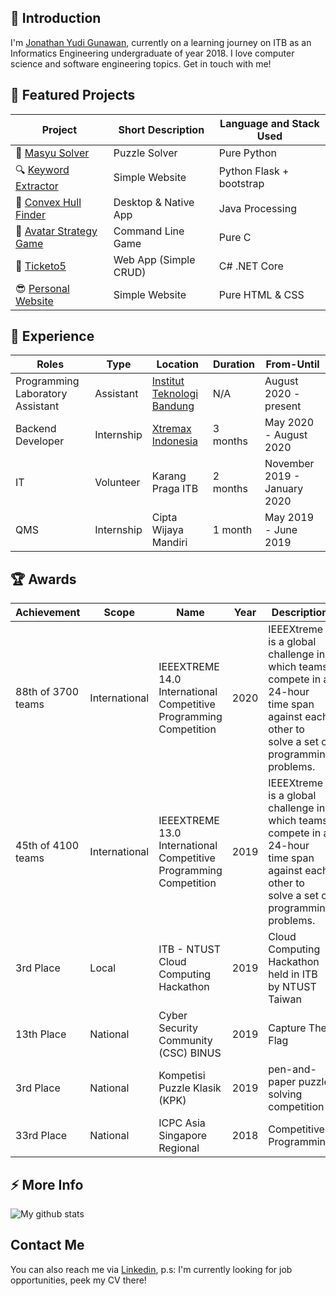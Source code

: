 ## 💬 Introduction
I'm [Jonathan Yudi Gunawan](https://jonathangun.github.io/), currently on a learning journey on ITB as an Informatics Engineering undergraduate of year 2018. I love computer science and software engineering topics. Get in touch with me!

## 🌱 Featured Projects
| Project | Short Description | Language and Stack Used |
|---------|-------------------|-------------------------|
|🧩 [Masyu Solver](https://github.com/JonathanGun/masyu-solver)                                       | Puzzle Solver         | Pure Python              |
|🔍 [Keyword Extractor](https://github.com/JonathanGun/Covid-keyword-extractor)                       | Simple Website        | Python Flask + bootstrap |
|📐 [Convex Hull Finder](https://github.com/JonathanGun/Convex-Hull-Finder)                           | Desktop & Native App  | Java Processing          |
|🧠 [Avatar Strategy Game](https://github.com/JonathanGun/Avatar-World-War-Multiplayer-Strategy-Game) | Command Line Game     | Pure C                   |
|🎫 [Ticketo5](https://github.com/JonathanGun/ticketo5)                                               | Web App (Simple CRUD) | C# .NET Core             |
|😎 [Personal Website](https://jonathangun.github.io/)                                                | Simple Website        | Pure HTML & CSS          |

## 💼 Experience
| Roles | Type | Location | Duration | From-Until |
|-------------|-------|------|------|-------------|
| Programming Laboratory Assistant | Assistant | [Institut Teknologi Bandung](https://www.itb.ac.id/) | N/A | August 2020 - present |
| Backend Developer | Internship | [Xtremax Indonesia](https://www.linkedin.com/company/xtremax/) | 3 months | May 2020 - August 2020 |
| IT | Volunteer | Karang Praga ITB | 2 months | November 2019 - January 2020 |
| QMS | Internship | Cipta Wijaya Mandiri | 1 month | May 2019 - June 2019 |

## 🏆 Awards
| Achievement | Scope | Name | Year | Description |
|-------------|-------|------|------|-------------|
| 88th of 3700 teams | International | IEEEXTREME 14.0 International Competitive Programming Competition | 2020 | IEEEXtreme is a global challenge in which teams compete in a 24-hour time span against each other to solve a set of programming problems. |
| 45th of 4100 teams | International | IEEEXTREME 13.0 International Competitive Programming Competition | 2019 | IEEEXtreme is a global challenge in which teams compete in a 24-hour time span against each other to solve a set of programming problems. |
| 3rd Place | Local | ITB - NTUST Cloud Computing Hackathon | 2019 | Cloud Computing Hackathon held in ITB by NTUST Taiwan |
| 13th Place | National | Cyber Security Community (CSC) BINUS | 2019 | Capture The Flag |
| 3rd Place | National | Kompetisi Puzzle Klasik (KPK) | 2019 | pen-and-paper puzzle solving competition |
| 33rd Place | National | ICPC Asia Singapore Regional | 2018 | Competitive Programming |

## ⚡ More Info
![My github stats](https://github-readme-stats.vercel.app/api?username=jonathangun&show_icons=true)


## Contact Me
You can also reach me via [Linkedin](https://www.linkedin.com/in/jonathan-yudi-gunawan-80b67a19a/), p.s: I'm currently looking for job opportunities, peek my CV there!

